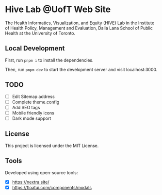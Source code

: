 # Hive Lab @UofT Web Site

The Health Informatics, Visualization, and Equity (HIVE) Lab in the Institute of Health Policy, Management and Evaluation, Dalla Lana School of Public Health at the University of Toronto.

## Local Development

First, run `pnpm i` to install the dependencies.

Then, run `pnpm dev` to start the development server and visit localhost:3000.

## TODO

- [ ] Edit Sitemap address
- [ ] Complete theme.config
- [ ] Add SEO tags
- [ ] Mobile friendly icons
- [ ] Dark mode support

## License

This project is licensed under the MIT License.

## Tools

Developed using open-source tools:

- [X] https://nextra.site/
- [X] https://floatui.com/components/modals
